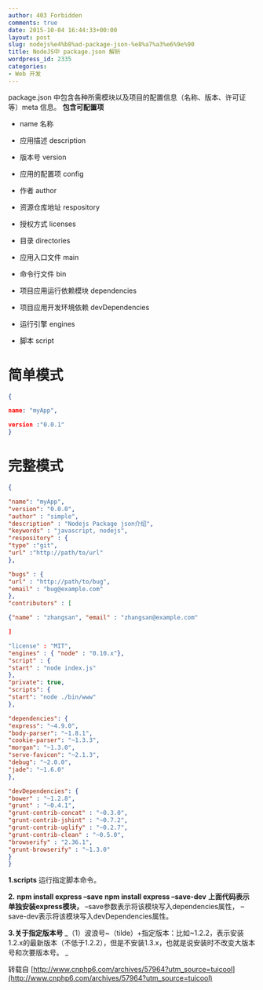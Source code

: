 ```yaml
---
author: 403 Forbidden
comments: true
date: 2015-10-04 16:44:33+00:00
layout: post
slug: nodejs%e4%b8%ad-package-json-%e8%a7%a3%e6%9e%90
title: NodeJS中 package.json 解析
wordpress_id: 2335
categories:
- Web 开发
---
```

package.json 中包含各种所需模块以及项目的配置信息（名称、版本、许可证等）meta 信息。
**包含可配置项**



	
  * name 名称

	
  * 应用描述 description

	
  * 版本号 version

	
  * 应用的配置项 config

	
  * 作者 author

	
  * 资源仓库地址 respository

	
  * 授权方式 licenses

	
  * 目录 directories

	
  * 应用入口文件 main

	
  * 命令行文件 bin

	
  * 项目应用运行依赖模块 dependencies

	
  * 项目应用开发环境依赖 devDependencies

	
  * 运行引擎 engines

	
  * 脚本 script


简单模式
==========================
```json
{

name: "myApp",

version :"0.0.1"
}
```

完整模式
===========================
```json
{

"name": "myApp",
"version": "0.0.0",
"author" : "simple",
"description" : "Nodejs Package json介绍",
"keywords" : "javascript, nodejs",
"respository" : {
"type" :"git",
"url" :"http://path/to/url"
},

"bugs" : {
"url" : "http://path/to/bug",
"email" : "bug@example.com"
},
"contributors" : [

{"name" : "zhangsan", "email" : "zhangsan@example.com"

]

"license" : "MIT",
"engines" : { "node" : "0.10.x"},
"script" : {
"start" : "node index.js"
},
"private": true,
"scripts": {
"start": "node ./bin/www"
},

"dependencies": {
"express": "~4.9.0",
"body-parser": "~1.8.1",
"cookie-parser": "~1.3.3",
"morgan": "~1.3.0",
"serve-favicon": "~2.1.3",
"debug": "~2.0.0",
"jade": "~1.6.0"
},

"devDependencies": {
"bower" : "~1.2.8",
"grunt" : "~0.4.1",
"grunt-contrib-concat" : "~0.3.0",
"grunt-contrib-jshint" : "~0.7.2",
"grunt-contrib-uglify" : "~0.2.7",
"grunt-contrib-clean" : "~0.5.0",
"browserify" : "2.36.1",
"grunt-browserify" : "~1.3.0"
}
}
```

**1.scripts**
运行指定脚本命令。

**2.**
**npm install express –save**
**npm install express –save-dev**
**上面代码表示单独安装express模块，**
–save参数表示将该模块写入dependencies属性，
–save-dev表示将该模块写入devDependencies属性。

**3.关于指定版本号**
_（1）波浪号~（tilde）+指定版本：比如~1.2.2，表示安装1.2.x的最新版本（不低于1.2.2），但是不安装1.3.x，也就是说安装时不改变大版本号和次要版本号。 _

转载自 [http://www.cnphp6.com/archives/57964?utm_source=tuicool](http://www.cnphp6.com/archives/57964?utm_source=tuicool)
